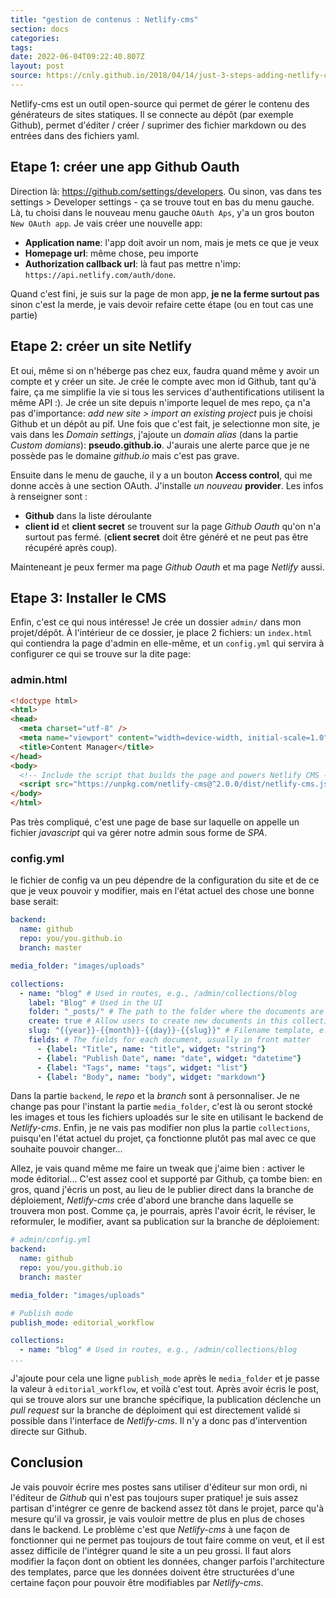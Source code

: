 ```yaml
---
title: "gestion de contenus : Netlify-cms"
section: docs
categories:
tags:
date: 2022-06-04T09:22:40.807Z
layout: post
source: https://cnly.github.io/2018/04/14/just-3-steps-adding-netlify-cms-to-existing-github-pages-site-within-10-minutes.html
---
```

Netlify-cms est un outil open-source qui permet de gérer le contenu des générateurs de sites statiques. Il se connecte au dépôt (par exemple Github), permet d'éditer / créer / suprimer des fichier markdown ou des entrées dans des fichiers yaml.

## Etape 1: créer une app Github Oauth

Direction là: <https://github.com/settings/developers>. Ou sinon, vas dans tes settings > Developer settings - ça se trouve tout en bas du menu gauche. Là, tu choisi dans le nouveau menu gauche `OAuth Aps`, y'a un gros bouton `New OAuth app`. Je vais créer une nouvelle app:

* **Application name**: l'app doit avoir un nom, mais je mets ce que je veux
* **Homepage url**: même chose, peu importe
* **Authorization callback url**: là faut pas mettre n'imp: `https://api.netlify.com/auth/done`.

Quand c'est fini, je suis sur la page de mon app, **je ne la ferme surtout pas** sinon c'est la merde, je vais devoir refaire cette étape (ou en tout cas une partie)

## Etape 2: créer un site Netlify

Et oui, même si on n'héberge pas chez eux, faudra quand même y avoir un compte et y créer un site. Je crée le compte avec mon id Github, tant qu'à faire, ça me simplifie la vie si tous les services d'authentifications utilisent la même API :). Je crée un site depuis n'importe lequel de mes repo, ça n'a pas d'importance: *add new site > import an existing project* puis je choisi Github et un dépôt au pif.
Une fois que c'est fait, je selectionne mon site, je vais dans les *Domain settings*, j'ajoute un *domain alias* (dans la partie *Custom domians*): **pseudo.github.io**. J'aurais une alerte parce que je ne possède pas le domaine *github.io* mais c'est pas grave.

Ensuite dans le menu de gauche, il y a un bouton **Access control**, qui me donne accès à une section OAuth. J'installe *un nouveau* **provider**. Les infos à renseigner sont :

* **Github** dans la liste déroulante
* **client id** et **client secret** se trouvent sur la page *Github Oauth* qu'on n'a surtout pas fermé. (**client secret** doit être généré et ne peut pas être récupéré après coup).

Mainteneant je peux fermer ma page *Github Oauth* et ma page *Netlify* aussi.

## Etape 3: Installer le CMS

Enfin, c'est ce qui nous intéresse! Je crée un dossier `admin/` dans mon projet/dépôt. À l'intérieur de ce dossier, je place 2 fichiers: un `index.html` qui contiendra la page d'admin en elle-même, et un `config.yml` qui servira à configurer ce qui se trouve sur la dite page:

### admin.html

```html
<!doctype html>
<html>
<head>
  <meta charset="utf-8" />
  <meta name="viewport" content="width=device-width, initial-scale=1.0" />
  <title>Content Manager</title>
</head>
<body>
  <!-- Include the script that builds the page and powers Netlify CMS -->
  <script src="https://unpkg.com/netlify-cms@^2.0.0/dist/netlify-cms.js"></script>
</body>
</html>
```

Pas très compliqué, c'est une page de base sur laquelle on appelle un fichier *javascript* qui va gérer notre admin sous forme de *SPA*.

### config.yml

le fichier de config va un peu dépendre de la configuration du site et de ce que je veux pouvoir y modifier, mais en l'état actuel des chose une bonne base serait:

```yaml
backend:
  name: github
  repo: you/you.github.io
  branch: master

media_folder: "images/uploads"

collections:
  - name: "blog" # Used in routes, e.g., /admin/collections/blog
    label: "Blog" # Used in the UI
    folder: "_posts/" # The path to the folder where the documents are stored
    create: true # Allow users to create new documents in this collection
    slug: "{{year}}-{{month}}-{{day}}-{{slug}}" # Filename template, e.g., YYYY-MM-DD-title.md
    fields: # The fields for each document, usually in front matter
      - {label: "Title", name: "title", widget: "string"}
      - {label: "Publish Date", name: "date", widget: "datetime"}
      - {label: "Tags", name: "tags", widget: "list"}
      - {label: "Body", name: "body", widget: "markdown"}
```

Dans la partie `backend`, le *repo* et la *branch* sont à personnaliser. Je ne change pas pour l'instant la partie `media_folder`, c'est là ou seront stocké les images et tous les fichiers uploadés sur le site en utilisant le backend de *Netlify-cms*. Enfin, je ne vais pas modifier non plus la partie `collections`, puisqu'en l'état actuel du projet, ça fonctionne plutôt pas mal avec ce que souhaite pouvoir changer...

Allez, je vais quand même me faire un tweak que j'aime bien : activer le mode éditorial... C'est assez cool et supporté par Github, ça tombe bien: en gros, quand j'écris un post, au lieu de le publier direct dans la branche de déploiement, *Netlify-cms* crée d'abord une branche dans laquelle se trouvera mon post. Comme ça, je pourrais, après l'avoir écrit, le réviser, le reformuler, le modifier, avant sa publication sur la branche de déploiement:

```yaml
# admin/config.yml
backend:
  name: github
  repo: you/you.github.io
  branch: master

media_folder: "images/uploads"

# Publish mode
publish_mode: editorial_workflow

collections:
  - name: "blog" # Used in routes, e.g., /admin/collections/blog
...
```

J'ajoute pour cela une ligne `publish_mode` après le `media_folder` et je passe la valeur à `editorial_workflow`, et voilà c'est tout. Après avoir écris le post, qui se trouve alors sur une branche spécifique, la publication déclenche un *pull request* sur la branche de déploiment qui est directement validé si possible dans l'interface de *Netlify-cms*. Il n'y a donc pas d'intervention directe sur Github.

## Conclusion

Je vais pouvoir écrire mes postes sans utiliser d'éditeur sur mon ordi, ni l'éditeur de *Github* qui n'est pas toujours super pratique! je suis assez partisan d'intégrer ce genre de backend assez tôt dans le projet, parce qu'à mesure qu'il va grossir, je vais vouloir mettre de plus en plus de choses dans le backend. Le problème c'est que *Netlify-cms* à une façon de fonctionner qui ne permet pas toujours de tout faire comme on veut, et il est assez difficile de l'intégrer quand le site a un peu grossi. Il faut alors modifier la façon dont on obtient les données, changer parfois l'architecture des templates, parce que les données doivent être structurées d'une certaine façon pour pouvoir être modifiables par *Netlify-cms*.
